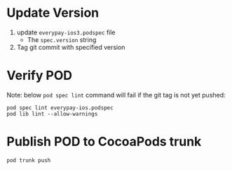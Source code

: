 # Update Version

1. update `everypay-ios3.podspec` file
    * The `spec.version` string
2. Tag git commit with specified version 

# Verify POD

Note: below `pod spec lint` command will fail if the git tag is not yet pushed:

```
pod spec lint everypay-ios.podspec
pod lib lint --allow-warnings
```

# Publish POD to CocoaPods trunk

```
pod trunk push
```
